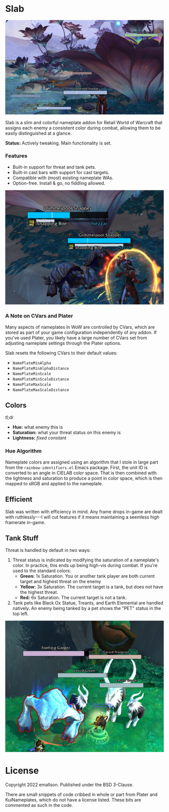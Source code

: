 # Slab

![Slab in Bastion](readme/bastion_colors.png)

Slab is a slim and colorful nameplate addon for Retail World of Warcraft that assigns each enemy a consistent color during combat, allowing them to be easily distinguished at a glance.

**Status:** Actively tweaking. Main functionality is set.

### Features

- Built-in support for threat and tank pets.
- Built-in cast bars with support for cast targets.
- Compatible with (most) existing nameplate WAs.
- Option-free. Install & go, no fiddling allowed.

<p align="center">
<img alt="Castbar" src="readme/turtle_cast.png" />
</p>

### A Note on CVars and Plater

Many aspects of nameplates in WoW are controlled by CVars, which are stored as part of your game configuration independently of any addon. If you've used Plater, you likely have a large number of CVars set from adjusting nameplate settings through the Plater options.

Slab resets the following CVars to their default values:

- `NamePlateMinAlpha`
- `NamePlateMinAlphaDistance`
- `NamePlateMinScale`
- `NamePlateMinScaleDistance`
- `NamePlateMaxScale`
- `NamePlateMaxScaleDistance`

## Colors

*tl;dr*

- **Hue:** what enemy this is
- **Saturation:** what your threat status on this enemy is
- **Lightness:** *fixed constant*

<!-- ![Slab in the Maw](readme/maw_colors.png) -->

### Hue Algorithm

Nameplate colors are assigned using an algorithm that I stole in large part from the `rainbow-identifiers.el` Emacs package. First, the unit ID is converted to an angle in CIELAB color space. That is then combined with the lightness and saturation to produce a point in color space, which is then mapped to sRGB and applied to the nameplate.

## Efficient

Slab was written with efficiency in mind. Any frame drops in-game are dealt with ruthlessly---I will cut features if it means maintaining a seemless high framerate in-game.

## Tank Stuff

Threat is handled by default in two ways:

1. Threat status is indicated by modifying the saturation of a nameplate's color. In practice, this ends up being high-vis during combat. If you're used to the standard colors:
    - **Green:** 1x Saturation. You or another tank player are both current target and highest threat on the enemy
    - **Yellow:** 3x Saturation. The current target is a tank, but does not have the highest threat.
    - **Red:** 6x Saturation. The current target is not a tank. 
2. Tank pets like Black Ox Statue, Treants, and Earth Elemental are handled natively. An enemy being tanked by a pet shows the "PET" status in the top left.

<p align="center">
<img alt="Threat display" src="readme/devourer_threat.png" />
</p>

# License

Copyright 2022 emallson. Published under the BSD 3-Clause.

There are small snippets of code cribbed in whole or part from Plater and KuiNameplates, which do not have a license listed. These bits are commented as such in the code.
